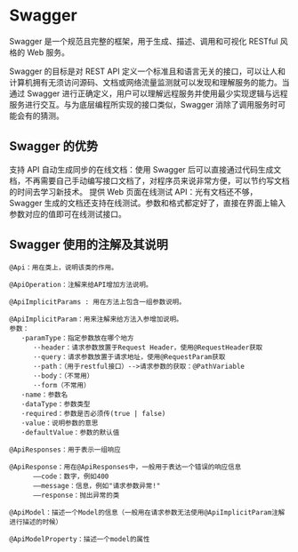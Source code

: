 # Swagger

Swagger 是一个规范且完整的框架，用于生成、描述、调用和可视化 RESTful 风格的 Web 服务。

Swagger 的目标是对 REST API 定义一个标准且和语言无关的接口，可以让人和计算机拥有无须访问源码、文档或网络流量监测就可以发现和理解服务的能力。当通过 Swagger 进行正确定义，用户可以理解远程服务并使用最少实现逻辑与远程服务进行交互。与为底层编程所实现的接口类似，Swagger 消除了调用服务时可能会有的猜测。

## Swagger 的优势

支持 API 自动生成同步的在线文档：使用 Swagger 后可以直接通过代码生成文档，不再需要自己手动编写接口文档了，对程序员来说非常方便，可以节约写文档的时间去学习新技术。
提供 Web 页面在线测试 API：光有文档还不够，Swagger 生成的文档还支持在线测试。参数和格式都定好了，直接在界面上输入参数对应的值即可在线测试接口。

## Swagger 使用的注解及其说明

```
@Api：用在类上，说明该类的作用。

@ApiOperation：注解来给API增加方法说明。

@ApiImplicitParams : 用在方法上包含一组参数说明。

@ApiImplicitParam：用来注解来给方法入参增加说明。
参数：
   ·paramType：指定参数放在哪个地方
      ··header：请求参数放置于Request Header，使用@RequestHeader获取
      ··query：请求参数放置于请求地址，使用@RequestParam获取
      ··path：（用于restful接口）-->请求参数的获取：@PathVariable
      ··body：（不常用）
      ··form（不常用）
   ·name：参数名
   ·dataType：参数类型
   ·required：参数是否必须传(true | false)
   ·value：说明参数的意思
   ·defaultValue：参数的默认值

@ApiResponses：用于表示一组响应

@ApiResponse：用在@ApiResponses中，一般用于表达一个错误的响应信息
      ——code：数字，例如400
      ——message：信息，例如"请求参数异常!"
      ——response：抛出异常的类   

@ApiModel：描述一个Model的信息（一般用在请求参数无法使用@ApiImplicitParam注解进行描述的时候）

@ApiModelProperty：描述一个model的属性
```
